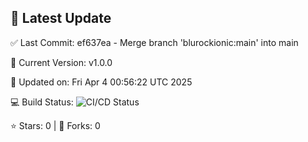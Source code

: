 ## 🚀 Latest Update

✅ Last Commit: ef637ea - Merge branch 'blurockionic:main' into main

🌟 Current Version: v1.0.0

📅 Updated on: Fri Apr  4 00:56:22 UTC 2025

💻 Build Status: ![CI/CD Status](https://github.com/SaiAryan1784/wedding_frontend/actions/workflows/update-readme.yml/badge.svg)

⭐️ Stars: 0 | 🍴 Forks: 0
